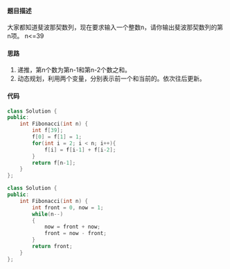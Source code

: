 #### 题目描述
大家都知道斐波那契数列，现在要求输入一个整数n，请你输出斐波那契数列的第n项。
n<=39

#### 思路

1. 递推，第n个数为第n-1和第n-2个数之和。
2. 动态规划，利用两个变量，分别表示前一个和当前的。依次往后更新。

#### 代码

```c++
class Solution {
public:
    int Fibonacci(int n) {
		int f[39];
        f[0] = f[1] = 1;
		for(int i = 2; i < n; i++){
            f[i] = f[i-1] + f[i-2];
        }
        return f[n-1];
    }
};
```

```c++
class Solution {
public:
    int Fibonacci(int n) {
		int front = 0, now = 1;
        while(n--)
        {
            now = front + now;
            front = now - front;
        }
        return front;
    }
};
```
